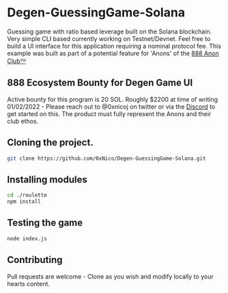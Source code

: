 # Degen-GuessingGame-Solana
 Guessing game with ratio based leverage built on the Solana blockchain. Very simple CLI based currently working on Testnet/Devnet. Feel free to build a UI interface for this application requiring a nominal protocol fee. This example was built as part of a potential feature for 'Anons' of the [888 Anon Clubᵀᴹ](https://888anon.xyz/)

## 888 Ecosystem Bounty for Degen Game UI
 Active bounty for this program is 20 SOL. Roughly $2200 at time of writing 01/02/2022 - Please reach out to @0xnicoj on twitter or via the [Discord](https://discord.gg/888anon) to get started on this. The product must fully represent the Anons and their club ethos. 

 ## Cloning the project. 
```bash
git clone https://github.com/0xNico/Degen-GuessingGame-Solana.git
```
## Installing modules
```bash
cd ./roulette
npm install
```

## Testing the game
```bash
node index.js 
```

## Contributing
Pull requests are welcome - Clone as you wish and modify locally to your hearts content. 

